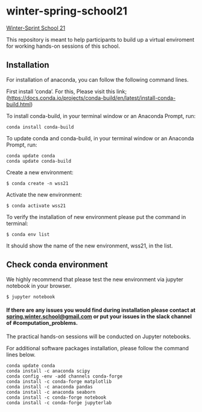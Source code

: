 # winter-spring-school21
[Winter-Sprint School 21](http://soscnepal.info/)

This repository is meant to help participants to build up a virtual enviroment for working hands-on sessions of this school.

## Installation 
For installation of anaconda, you can follow the following command lines. 

First install ‘conda’. For this, Please visit this link; (https://docs.conda.io/projects/conda-build/en/latest/install-conda-build.html)

 To install conda-build, in your terminal window or an Anaconda Prompt, run:
 
 ```console
conda install conda-build
```
To update conda and conda-build, in your terminal window or an Anaconda Prompt, run:

```console
conda update conda
conda update conda-build
```

Create a new environment:

```console 
$ conda create -n wss21
```
 
Activate the new environment:

```console
$ conda activate wss21
```

To verify the installation of new environment please put the command in terminal:

```console 
$ conda env list
``` 

It should show the name of the new environment, wss21, in the list.
 
## Check conda environment

We highly recommend that please test the new environment via jupyter notebook in your browser. 

```console 
$ jupyter notebook
 ``` 
 
#### If there are any issues you would find during installation please contact at spring.winter.school@gmail.com or put your issues in the slack channel of #computation_problems. 
 

The practical hands-on sessions will be conducted on Jupyter notebooks. 

For additional software packages installation, please follow the command lines below.

```console 
conda update conda 
conda install -c anaconda scipy
conda config -env -add channels conda-forge
conda install -c conda-forge matplotlib
conda install -c anaconda pandas
conda install -c anaconda seaborn
conda install -c conda-forge notebook
conda install -c conda-forge jupyterlab
```


